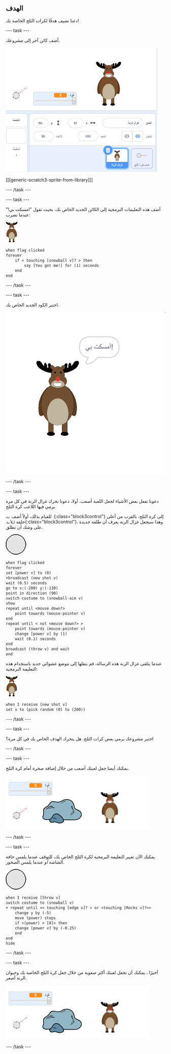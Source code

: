 ## الهدف

دعنا نضيف هدفًا لكرات الثلج الخاصة بك!

--- task ---

أضف كائن آخر إلى مشروعك.

![كائن مستهدف على المسرح](images/snow-deer.png)

[[[generic-scratch3-sprite-from-library]]]

--- /task ---

--- task ---

أضف هذه التعليمات البرمجية إلى الكائن الجديد الخاص بك، بحيث تقول "امسكت بي!" عندما تضرب:

![كائن الهدف](images/target-sprite.png)

```blocks3
when flag clicked
forever
    if < touching [snowball v]? > then
        say [You got me!] for (1) seconds
    end
end
```

--- /task ---

--- task ---

اختبر الكود الجديد الخاص بك.

![الكائن المستهدف يقول أنك حصلت علي!](images/snow-hit.png)

--- /task ---

--- task ---

دعونا نفعل بعض الأشياء لجعل اللعبة أصعب. أولا، دعونا نحرك غزال الرنة في كل مرة يرمي فيها اللاعب كرة الثلج.

للقيام بذلك، أولاً أضف `بث `{:class="block3control"} إلى كرة الثلج، بالقرب من أعلى حلقة `للأبد`{:class="block3control"}. وهذا سيجعل غزال الرنة يعرف أن طلقة جديدة على وشك أن تطلق.

![كائن كرة الثلج](images/snowball-sprite.png)

```blocks3
when flag clicked
forever
set [power v] to (0)
+broadcast (new shot v)
wait (0.5) seconds
go to x:(-200) y:(-130)
point in direction (90)
switch costume to (snowball-aim v)
show
repeat until <mouse down?>
    point towards (mouse-pointer v)
end
repeat until < not <mouse down?> >
    point towards (mouse-pointer v)
    change [power v] by (1)
    wait (0.1) seconds
end
broadcast (throw v) and wait
end
```

عندما يتلقى غزال الرنة هذه الرسالة، قم بنقلها إلى موضع عشوائي جديد باستخدام هذه التعليمة البرمجية:

![كائن الهدف](images/target-sprite.png)

```blocks3
when I receive [new shot v]
set x to (pick random (0) to (200))
```

--- /task ---

--- task ---

اختبر مشروعك برمي بعض كرات الثلج. هل يتحرك الهدف الخاص بك في كل مرة؟

--- /task ---

--- task ---

يمكنك أيضا جعل لعبتك أصعب من خلال إضافة صخرة أمام كرة الثلج.

![كائن الصخرة على المسرح](images/snow-rock.png)

--- /task ---

--- task ---

يمكنك الآن تغيير التعليمة البرمجية لكرة الثلج الخاص بك، للتوقف عندما يلمس حافة الشاشة _أو_ عندما يلمس الصخور.

![كائن كرة الثلج](images/snowball-sprite.png)

```blocks3
when I receive [throw v]
switch costume to (snowball v)
+ repeat until << touching [edge v]? > or <touching [Rocks v]?>>
    change y by (-5)
    move (power) steps
    if <(power) > [0]> then
    change [power v] by (-0.25)
    end
end
hide
```

--- /task ---

--- task ---

أخيرًا ، يمكنك أن تجعل لعبتك أكثر صعوبة من خلال جعل كرة الثلج الخاصة بك وحيوان الرنة أصغر.

![كرة الثلج الصغيرة والكائن المستهدف](images/snow-small.png)

--- /task ---
